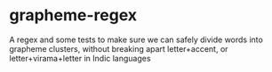 # grapheme-regex

A regex and some tests to make sure we can safely divide words into grapheme clusters, without breaking apart letter+accent, or letter+virama+letter in Indic languages
